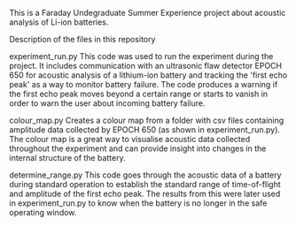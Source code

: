 This is a Faraday Undegraduate Summer Experience project about acoustic analysis of Li-ion batteries.

Description of the files in this repository

experiment_run.py 
This code was used to run the experiment during the project. It includes communication with an ultrasonic flaw detector EPOCH 650 for acoustic analysis of a lithium-ion battery and tracking the 'first echo peak' as a way to monitor battery failure. The code produces a warning if the first echo peak moves beyond a certain range or starts to vanish in order to warn the user about incoming battery failure.

colour_map.py
Creates a colour map from a folder with csv files containing amplitude data collected by EPOCH 650 (as shown in experiment_run.py). The colour map is a great way to visualise acoustic data collected throughout the experiment and can provide insight into changes in the internal structure of the battery.

determine_range.py
This code goes through the acoustic data of a battery during standard operation to establish the standard range of time-of-flight and amplitude of the first echo peak. The results from this were later used in experiment_run.py to know when the battery is no longer in the safe operating window.
